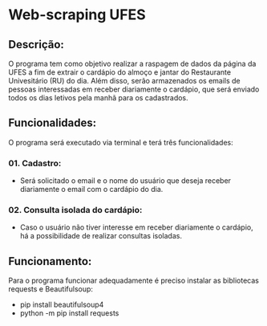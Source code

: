 # Web-scraping UFES
## Descrição:
O programa tem como objetivo realizar a raspagem de dados da página da UFES a fim de extrair o cardápio do almoço e jantar do Restaurante Univesitário (RU) do dia. Além disso, serão armazenados os emails de pessoas interessadas em receber diariamente o cardápio, que será enviado todos os dias letivos pela manhã para os cadastrados.

## Funcionalidades:
O programa será executado via terminal e terá três funcionalidades:
### 01. Cadastro:
- Será solicitado o email e o nome do usuário que deseja receber diariamente o email com o cardápio do dia.
### 02. Consulta isolada do cardápio:
- Caso o usuário não tiver interesse em receber diariamente o cardápio, há a possibilidade de realizar consultas isoladas.

## Funcionamento:
Para o programa funcionar adequadamente é preciso instalar as bibliotecas requests e Beautifulsoup:
- pip install beautifulsoup4
- python -m pip install requests
